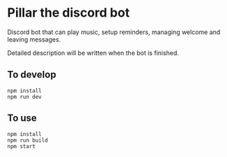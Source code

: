 # Pillar the discord bot

Discord bot that can play music, setup reminders, managing welcome and leaving messages.

Detailed description will be written when the bot is finished.

## To develop

```
npm install
npm run dev
```

## To use

```
npm install
npm run build
npm start
```
